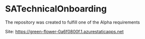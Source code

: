 # SATechnicalOnboarding
The repository was created to fulfill one of the Alpha requirements

Site: https://green-flower-0a6f0800f.1.azurestaticapps.net
